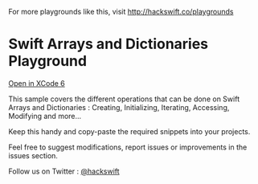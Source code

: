 For more playgrounds like this, visit http://hackswift.co/playgrounds

Swift Arrays and Dictionaries Playground
=======================================
[Open in XCode 6](https://github.com/hackswift/swift-arrays-dictionaries-pg/archive/master.zip)

This sample covers the different operations that can be done on Swift Arrays and Dictionaries : Creating, Initializing, Iterating, Accessing, Modifying and more...

Keep this handy and copy-paste the required snippets into your projects.

Feel free to suggest modifications, report issues or improvements in the issues section.

Follow us on Twitter : [@hackswift](http://twitter.com/hackswift)
